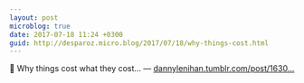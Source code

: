 ```yaml
---
layout: post
microblog: true
date: 2017-07-18 11:24 +0300
guid: http://desparoz.micro.blog/2017/07/18/why-things-cost.html
---
```

🔗 Why things cost what they cost… — [dannylenihan.tumblr.com/post/1630...](http://dannylenihan.tumblr.com/post/163049253960/why-things-cost-what-they-cost)
